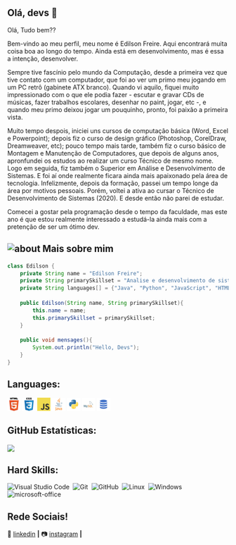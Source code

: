 ## Olá, devs 👋

Olá, Tudo bem?? 

Bem-vindo ao meu perfil, meu nome é Edilson Freire. Aqui encontrará muita coisa boa ao longo do tempo. Ainda está em desenvolvimento, mas é essa a intenção, desenvolver. 

Sempre tive fascínio pelo mundo da Computação, desde a primeira vez que tive contato com um computador, que foi ao ver um primo meu jogando em um PC retrô (gabinete ATX branco). Quando vi aquilo, fiquei muito impressionado com o que ele podia fazer - escutar e gravar CDs de músicas, fazer trabalhos escolares, desenhar no paint, jogar, etc -, e quando meu primo deixou jogar um pouquinho, pronto, foi paixão a primeira vista. 

Muito tempo despois, iniciei uns cursos de computação básica (Word, Excel e Powerpoint); depois fiz o curso de design gráfico (Photoshop, CorelDraw, Dreamweaver, etc); pouco tempo mais tarde, também fiz o curso básico de Montagem e Manutenção de Computadores, que depois de alguns anos, apronfundei os estudos ao realizar um curso Técnico de mesmo nome. Logo em seguida, fiz também o Superior em Análise e Desenvolvimento de Sistemas. E foi aí onde realmente ficara ainda mais apaixonado pela área de tecnologia. Infelizmente, depois da formação, passei um tempo longe da área por motivos pessoais. Porém, voltei a ativa ao cursar o Técnico de Desenvolvimento de Sistemas (2020). E desde então não parei de estudar.

Comecei a gostar pela programação desde o tempo da faculdade, mas este ano é que estou realmente interessado a estudá-la ainda mais com a pretenção de ser um ótimo dev.

## <img width="35" alt="about" src="https://raw.github.com/elizarov/elizarov/master/about.png"> Mais sobre mim


```Java
class Edilson {
    private String name = "Edilson Freire";    
    private String primarySkillset = "Analise e desenvolvimento de sistemas,  resolução de problemas, raciocínio lógico";
    private String languages[] = {"Java", "Python", "JavaScript", "HTML5", "CSS3"};

    public Edilson(String name, String primarySkillset){
        this.name = name;
        this.primarySkillset = primarySkillset;
    }

    public void mensages(){
        System.out.println("Hello, Devs");
    }
}
```

## **Languages:**  


<code><img height="30" src="https://raw.githubusercontent.com/github/explore/80688e429a7d4ef2fca1e82350fe8e3517d3494d/topics/html/html.png"></code>
<code><img height="30" src="https://raw.githubusercontent.com/github/explore/80688e429a7d4ef2fca1e82350fe8e3517d3494d/topics/css/css.png"></code>
<code><img height="30" src="https://raw.githubusercontent.com/github/explore/80688e429a7d4ef2fca1e82350fe8e3517d3494d/topics/javascript/javascript.png"></code>
<code><img height="30" src="https://raw.githubusercontent.com/github/explore/80688e429a7d4ef2fca1e82350fe8e3517d3494d/topics/java/java.png"></code>
<code><img height="30" src="https://raw.githubusercontent.com/github/explore/80688e429a7d4ef2fca1e82350fe8e3517d3494d/topics/python/python.png"></code>
<code><img height="30" src="https://raw.githubusercontent.com/github/explore/80688e429a7d4ef2fca1e82350fe8e3517d3494d/topics/mysql/mysql.png"></code>
<code><img height="30" src="https://raw.githubusercontent.com/github/explore/80688e429a7d4ef2fca1e82350fe8e3517d3494d/topics/sql/sql.png"></code>

## **GitHub Estatísticas:**

<a href="https://github.com/Gurupreet">
  <img align="center" src="https://github-readme-stats.vercel.app/api/top-langs/?username=edilsonmorais&theme=dracula&hide_langs_below=1" />
</a>

## Hard Skills:
![Visual Studio Code](https://img.shields.io/badge/-Visual%20Studio%20Code-0D1117?style=for-the-badge&logo=visual-studio-code&logoColor=007ACC&labelColor=0D1117)&nbsp;
![Git](https://img.shields.io/badge/-Git-0D1117?style=for-the-badge&logo=git&labelColor=0D1117)&nbsp;
![GitHub](https://img.shields.io/badge/-GitHub-0D1117?style=for-the-badge&logo=github&labelColor=0D1117)&nbsp;
![Linux](https://img.shields.io/badge/-LINUX-0D1117?style=for-the-badge&logo=linux&labelColor=0D1117)&nbsp;
![Windows](https://img.shields.io/badge/-Windows-0D1117?style=for-the-badge&logo=windows&labelColor=0D1117)&nbsp;
![microsoft-office](https://img.shields.io/badge/-microsoft_office-0D1117?style=for-the-badge&logo=microsoft-office&labelColor=0D1117)&nbsp;


## Rede Sociais!

[website]: https://codedev.ga/
[linkedin]: https://www.linkedin.com/in/edilson-freire-37a06ab1/
[instagram]: https://www.instagram.com/edilsonfreire2008


👔 [linkedin][linkedin] **|**
📷 [instagram][instagram] **|** 

